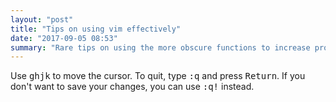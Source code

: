 ```yaml
---
layout: "post"
title: "Tips on using vim effectively"
date: "2017-09-05 08:53"
summary: "Rare tips on using the more obscure functions to increase productivity."
---
```


Use <kbd>ghjk</kbd> to move the cursor.
To quit, type <kbd>:q</kbd> and press <kbd>Return</kbd>.
If you don't want to save your changes, you can use <kbd>:q!</kbd> instead.
